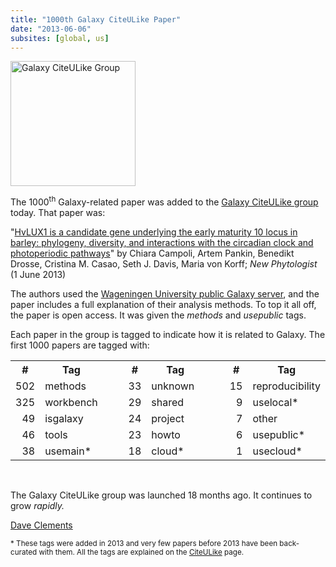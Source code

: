 ```yaml
---
title: "1000th Galaxy CiteULike Paper"
date: "2013-06-06"
subsites: [global, us]
---
```

<div class='right'><a href='/publication-library/'><img src="/images/logos/CiteULikeLogo.png" alt="Galaxy CiteULike Group" width="200" /></a></div>

The 1000<sup>th</sup> Galaxy-related paper was added to the [Galaxy CiteULike group](/publication-library/) today. That paper was:

 "[HvLUX1 is a candidate gene underlying the early maturity 10 locus in barley: phylogeny, diversity, and interactions with the circadian clock and photoperiodic pathways](https://doi.org/10.1111/nph.12346)" by Chiara Campoli, Artem Pankin, Benedikt Drosse, Cristina M. Casao, Seth J. Davis, Maria von Korff; *New Phytologist* (1 June 2013)

The authors used the [Wageningen University public Galaxy server](http://galaxy.wur.nl), and the paper includes a full explanation of their analysis methods.  To top it all off, the paper is open access.  It was given the *methods* and *usepublic* tags.

Each paper in the group is tagged to indicate how it is related to Galaxy.  The first 1000 papers are tagged with:

<table class="table">
  <tr>
    <th> # </th>
    <th style=" width: 20%;"> Tag </th>
    <td style=" border: none; width: 10%;"> </td>
    <th> # </th>
    <th style=" width: 20%;"> Tag </th>
    <td style=" border: none; width: 10%;"> </td>
    <th> # </th>
    <th style=" width: 20%;"> Tag </th>
  </tr>
  <tr>
    <td style=" text-align: right;"> 502 </td>
    <td> methods </td>
    <td style=" border: none;"> </td>
    <td style=" text-align: right;"> 33 </td>
    <td> unknown </td>
    <td style=" border: none;"> </td>
    <td style=" text-align: right;"> 15 </td>
    <td> reproducibility </td>
  </tr>
  <tr>
    <td style=" text-align: right;"> 325 </td>
    <td> workbench </td>
    <td style=" border: none;"> </td>
    <td style=" text-align: right;"> 29 </td>
    <td> shared </td>
    <td style=" border: none;"> </td>
    <td style=" text-align: right;"> 9 </td>
    <td> uselocal* </td>
  </tr>
  <tr>
    <td style=" text-align: right;"> 49 </td>
    <td> isgalaxy </td>
    <td style=" border: none;"> </td>
    <td style=" text-align: right;"> 24 </td>
    <td> project </td>
    <td style=" border: none;"> </td>
    <td style=" text-align: right;"> 7 </td>
    <td> other </td>
  </tr>
  <tr>
    <td style=" text-align: right;"> 46 </td>
    <td> tools </td>
    <td style=" border: none;"> </td>
    <td style=" text-align: right;"> 23 </td>
    <td> howto </td>
    <td style=" border: none;"> </td>
    <td style=" text-align: right;"> 6 </td>
    <td> usepublic* </td>
  </tr>
  <tr>
    <td style=" text-align: right;"> 38 </td>
    <td> usemain* </td>
    <td style=" border: none;"> </td>
    <td style=" text-align: right;"> 18 </td>
    <td> cloud* </td>
    <td style=" border: none;"> </td>
    <td style=" text-align: right;"> 1 </td>
    <td> usecloud* </td>
  </tr>
</table>


<br />

The Galaxy CiteULike group was launched 18 months ago.  It continues to grow *rapidly.*

[Dave Clements](/people/dave-clements/)

<span style="font-size: smaller;"> * These tags were added in 2013 and very few papers before 2013 have been back-curated with them.  All the tags are explained on the [CiteULike](/publication-library/) page. </span>
